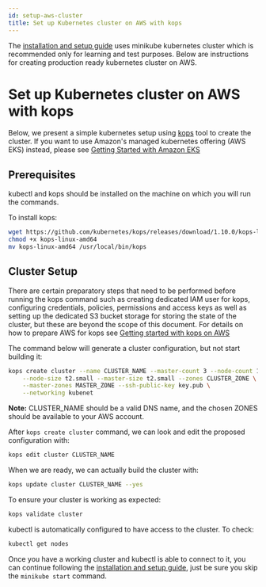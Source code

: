 ```yaml
---
id: setup-aws-cluster
title: Set up Kubernetes cluster on AWS with kops
---
```


The [installation and setup guide](Introduction-InstallationAndSetup.md) uses minikube kubernetes cluster which is recommended only for learning and test purposes. Below are instructions for creating production ready kubernetes cluster on AWS.

# Set up Kubernetes cluster on AWS with kops

Below, we present a simple kubernetes setup using [kops](https://github.com/kubernetes/kops) tool to create the cluster. If you want to use Amazon's managed kubernetes offering (AWS EKS) instead, please see [Getting Started with Amazon EKS](https://docs.aws.amazon.com/eks/latest/userguide/getting-started.html)

## Prerequisites

kubectl and kops should be installed on the machine on which you will run the commands.

To install kops:

```bash
wget https://github.com/kubernetes/kops/releases/download/1.10.0/kops-linux-amd64
chmod +x kops-linux-amd64
mv kops-linux-amd64 /usr/local/bin/kops
```

## Cluster Setup

There are certain preparatory steps that need to be performed before running the kops command such as creating dedicated IAM user for kops, configuring credentials, policies, permissions and access keys as well as setting up the dedicated S3 bucket storage for storing the state of the cluster, but these are beyond the scope of this document. For details on how to prepare AWS for kops see [Getting started with kops on AWS](https://github.com/kubernetes/kops/blob/master/docs/aws.md)

The command below will generate a cluster configuration, but not start building it:

```bash
kops create cluster --name CLUSTER_NAME --master-count 3 --node-count 1 \
    --node-size t2.small --master-size t2.small --zones CLUSTER_ZONE \
    --master-zones MASTER_ZONE --ssh-public-key key.pub \
    --networking kubenet
```

**Note:** CLUSTER_NAME should be a valid DNS name, and the chosen ZONES should be available to your AWS account.

After `kops create cluster` command, we can look and edit the proposed configuration with:

```bash
kops edit cluster CLUSTER_NAME
```

When we are ready, we can actually build the cluster with:

```bash
kops update cluster CLUSTER_NAME --yes
```

To ensure your cluster is working as expected:

```bash
kops validate cluster
```

kubectl is automatically configured to have access to the cluster. To check:

```bash
kubectl get nodes
```

Once you have a working cluster and kubectl is able to connect to it, you can continue following the [installation and setup guide](Introduction-InstallationAndSetup.md), just be sure you skip the `minikube start` command.